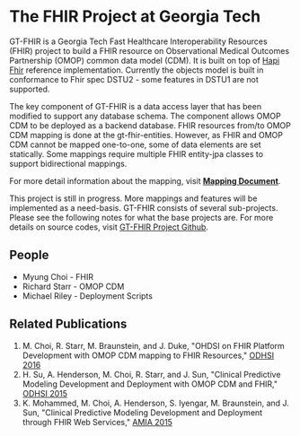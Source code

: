 # The FHIR Project at Georgia Tech

GT-FHIR is a Georgia Tech Fast Healthcare Interoperability Resources (FHIR) project to build a FHIR resource on Observational Medical Outcomes Partnership (OMOP) common data model (CDM). It is built on top of <a href="http://hapifhir.io">Hapi Fhir</a> reference implementation. Currently the objects model is built in conformance to Fhir spec DSTU2 - some features in DSTU1 are not supported.

The key component of GT-FHIR is a data access layer that has been modified to support any database schema. The component allows OMOP CDM to be deployed as a backend database. FHIR resources from/to OMOP CDM mapping is done at the gt-fhir-entities. However, as FHIR and OMOP CDM cannot be mapped one-to-one, some of data elements are set statically. Some mappings require multiple FHIR entity-jpa classes to support bidirectional mappings. 

For more detail information about the mapping, visit [**Mapping Document**](fhir_omop_mapping.md).

This project is still in progress. More mappings and features will be implemented as a need-basis. GT-FHIR consists of several sub-projects. Please see the following notes for what the base projects are. For more details on source codes, visit [GT-FHIR Project Github](https://github.com/gt-health/GT-FHIR). 

## People
 * Myung Choi - FHIR
 * Richard Starr - OMOP CDM
 * Michael Riley - Deployment Scripts
 
## Related Publications
 1. M. Choi, R. Starr, M. Braunstein, and J. Duke, "OHDSI on FHIR Platform Development with OMOP CDM mapping to FHIR Resources," [ODHSI 2016](http://www.ohdsi.org/web/wiki/lib/exe/fetch.php?media=resources:ohdsionfhir_gatech.pdf)
 2. H. Su, A. Henderson, M. Choi, R. Starr, and J. Sun, "Clinical Predictive Modeling Development and Deployment with OMOP CDM and FHIR," [ODHSI 2015](http://www.ohdsi.org/web/wiki/lib/exe/fetch.php?media=resources:gt_ohdsi-abs-final.pdf)
 3. K. Mohammed, M. Choi, A. Henderson, S. Iyengar, M. Braunstein, and J. Sun, "Clinical Predictive Modeling Development and Deployment through FHIR Web Services," [AMIA 2015](https://knowledge.amia.org/59310-amia-1.2741865/t004-1.2745466/f004-1.2745467/2248709-1.2745684/2248709-1.2745685?qr=1)
